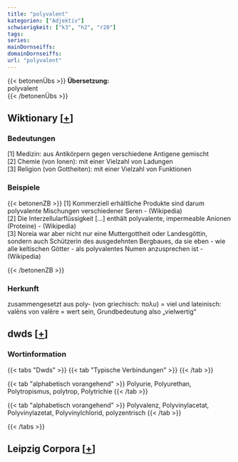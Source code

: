 ```yaml
---
title: "polyvalent"
kategorien: ["Adjektiv"]
schwierigkeit: ["k3", "h2", "r20"]
tags:
series:
mainDornseiffs:
domainDornseiffs:
url: "polyvalent"
---
```


{{< betonenÜbs >}}
**Übersetzung:**  
polyvalent  
{{< /betonenÜbs >}}

## Wiktionary [[+](https://de.wiktionary.org/wiki/polyvalent)]

### Bedeutungen
[1] Medizin: aus Antikörpern gegen verschiedene Antigene gemischt  
[2] Chemie (von Ionen): mit einer Vielzahl von Ladungen  
[3] Religion (von Gottheiten): mit einer Vielzahl von Funktionen  

### Beispiele
{{< betonenZB >}}
[1] Kommerziell erhältliche Produkte sind darum polyvalente Mischungen verschiedener Seren - (Wikipedia)  
[2] Die Interzellularflüssigkeit […] enthält polyvalente, impermeable Anionen (Proteine) - (Wikipedia)  
[3] Noreia war aber nicht nur eine Muttergottheit oder Landesgöttin, sondern auch Schützerin des ausgedehnten Bergbaues, da sie eben - wie alle keltischen Götter - als polyvalentes Numen anzusprechen ist - (Wikipedia)  

{{< /betonenZB >}}
### Herkunft
zusammengesetzt aus poly- (von griechisch: πολυ) = viel und lateinisch: valēns von valēre = wert sein, Grundbedeutung also „vielwertig“  



## dwds [[+](https://www.dwds.de/wb/polyvalent)]

### Wortinformation
{{< tabs "Dwds" >}}
{{< tab "Typische Verbindungen" >}}
{{< /tab >}}

{{< tab "alphabetisch vorangehend" >}}
Polyurie, Polyurethan, Polytropismus, polytrop, Polytrichie
{{< /tab >}}

{{< tab "alphabetisch vorangehend" >}}
Polyvalenz, Polyvinylacetat, Polyvinylazetat, Polyvinylchlorid, polyzentrisch
{{< /tab >}}

{{< /tabs >}}

## Leipzig Corpora [[+](https://corpora.uni-leipzig.de/en/res?word=polyvalent&corpusId=deu_newscrawl-public_2018)]

